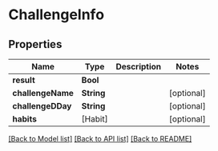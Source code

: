# ChallengeInfo

## Properties
Name | Type | Description | Notes
------------ | ------------- | ------------- | -------------
**result** | **Bool** |  | 
**challengeName** | **String** |  | [optional] 
**challengeDDay** | **String** |  | [optional] 
**habits** | [Habit] |  | [optional] 

[[Back to Model list]](../README.md#documentation-for-models) [[Back to API list]](../README.md#documentation-for-api-endpoints) [[Back to README]](../README.md)


